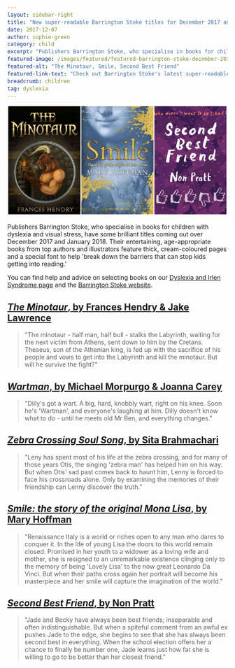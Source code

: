 ```yaml
---
layout: sidebar-right
title: "New super-readable Barrington Stoke titles for December 2017 and January 2018"
date: 2017-12-07
author: sophie-green
category: child
excerpt: "Publishers Barrington Stoke, who specialise in books for children with dyslexia and visual stress, have some brilliant titles coming out over December 2017 and January 2018."
featured-image: /images/featured/featured-barrington-stoke-december-2017.jpg
featured-alt: "The Minotaur, Smile, Second Best Friend"
featured-link-text: "Check out Barrington Stoke's latest super-readable titles."
breadcrumb: children
tag: dyslexia
---
```


![The Minotaur, Smile, Second Best Friend](/images/featured/featured-barrington-stoke-december-2017.jpg)

Publishers Barrington Stoke, who specialise in books for children with dyslexia and visual stress, have some brilliant titles coming out over December 2017 and January 2018. Their entertaining, age-appropriate books from top authors and illustrators feature thick, cream-coloured pages and a special font to help 'break down the barriers that can stop kids getting into reading.'

You can find help and advice on selecting books on our [Dyslexia and Irlen Syndrome page](/parents-carers-and-children/dyslexia-irlen/) and the [Barrington Stoke website](https://www.barringtonstoke.co.uk/).

## [<cite>The Minotaur</cite>, by Frances Hendry & Jake Lawrence](https://suffolk.spydus.co.uk/cgi-bin/spydus.exe/ENQ/OPAC/BIBENQ?BRN=667940)

> "The minotaur - half man, half bull - stalks the Labyrinth, waiting for the next victim from Athens, sent down to him by the Cretans. Theseus, son of the Athenian king, is fed up with the sacrifice of his people and vows to get into the Labyrinth and kill the minotaur. But will he survive the fight?"

## [<cite>Wartman</cite>, by Michael Morpurgo & Joanna Carey](https://suffolk.spydus.co.uk/cgi-bin/spydus.exe/ENQ/OPAC/BIBENQ?BRN=2300084)

> "Dilly's got a wart. A big, hard, knobbly wart, right on his knee. Soon he's 'Wartman', and everyone's laughing at him. Dilly doesn't know what to do - until he meets old Mr Ben, and everything changes."

## [<cite>Zebra Crossing Soul Song</cite>, by Sita Brahmachari](https://suffolk.spydus.co.uk/cgi-bin/spydus.exe/ENQ/OPAC/BIBENQ?BRN=2300081)

> "Leny has spent most of his life at the zebra crossing, and for many of those years Otis, the singing 'zebra man' has helped him on his way. But when Otis' sad past comes back to haunt him, Lenny is forced to face his crossroads alone. Only by examining the memories of their friendship can Lenny discover the truth."

## [<cite>Smile: the story of the original Mona Lisa</cite>, by Mary Hoffman](https://suffolk.spydus.co.uk/cgi-bin/spydus.exe/ENQ/OPAC/BIBENQ?BRN=2300082)

> "Renaissance Italy is a world or riches open to any man who dares to conquer it. In the life of young Lisa the doors to this world remain closed. Promised in her youth to a widower as a loving wife and mother, she is resigned to an unremarkable existence clinging only to the memory of being 'Lovely Lisa' to the now great Leonardo Da Vinci. But when their paths cross again her portrait will become his masterpiece and her smile will capture the imagination of the world."

## [<cite>Second Best Friend</cite>, by Non Pratt](https://suffolk.spydus.co.uk/cgi-bin/spydus.exe/ENQ/OPAC/BIBENQ?BRN=2300083)

> "Jade and Becky have always been best friends; inseparable and often indistinguishable. But when a spiteful comment from an awful ex pushes Jade to the edge, she begins to see that she has always been second best in everything. When the school election offers her a chance to finally be number one, Jade learns just how far she is willing to go to be better than her closest friend."
